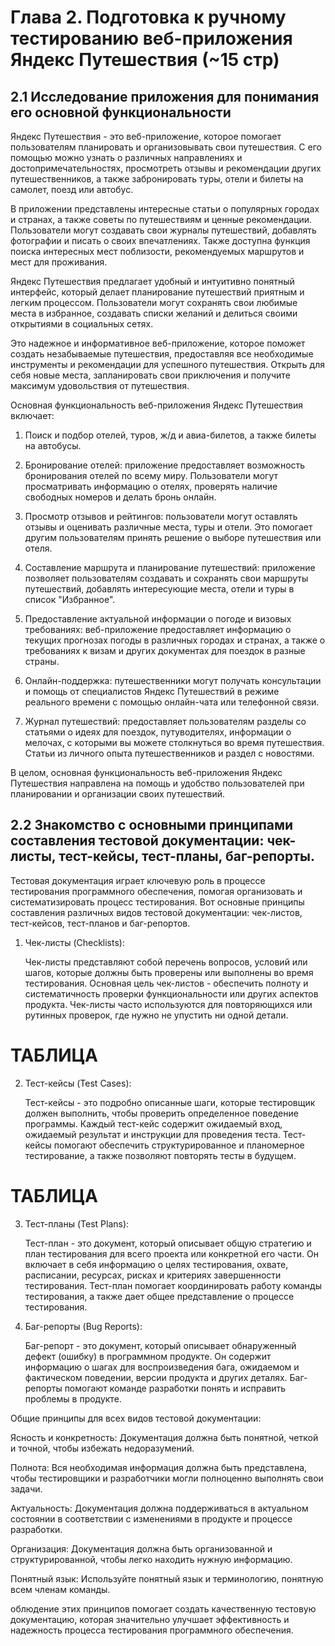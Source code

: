# Глава 2. Подготовка к ручному тестированию веб-приложения Яндекс Путешествия (~15 стр)

## 2.1 Исследование приложения для понимания его основной функциональности

Яндекс Путешествия - это веб-приложение, которое помогает пользователям планировать и организовывать свои путешествия. С его помощью можно узнать о различных направлениях и достопримечательностях, просмотреть отзывы и рекомендации других путешественников, а также забронировать туры, отели и билеты на самолет, поезд или автобус.

В приложении представлены интересные статьи о популярных городах и странах, а также советы по путешествиям и ценные рекомендации. Пользователи могут создавать свои журналы путешествий, добавлять фотографии и писать о своих впечатлениях. Также доступна функция поиска интересных мест поблизости, рекомендуемых маршрутов и мест для проживания.

Яндекс Путешествия предлагает удобный и интуитивно понятный интерфейс, который делает планирование путешествий приятным и легким процессом. Пользователи могут сохранять свои любимые места в избранное, создавать списки желаний и делиться своими открытиями в социальных сетях.

Это надежное и информативное веб-приложение, которое поможет создать незабываемые путешествия, предоставляя все необходимые инструменты и рекомендации для успешного путешествия. Открыть для себя новые места, запланировать свои приключения и получите максимум удовольствия от путешествия.

Основная функциональность веб-приложения Яндекс Путешествия включает:

1. Поиск и подбор отелей, туров, ж/д и авиа-билетов, а также билеты на автобусы.

2. Бронирование отелей: приложение предоставляет возможность бронирования отелей по всему миру. Пользователи могут просматривать информацию о отелях, проверять наличие свободных номеров и делать бронь онлайн.

3. Просмотр отзывов и рейтингов: пользователи могут оставлять отзывы и оценивать различные места, туры и отели. Это помогает другим пользователям принять решение о выборе путешествия или отеля.

4. Составление маршрута и планирование путешествий: приложение позволяет пользователям создавать и сохранять свои маршруты путешествий, добавлять интересующие места, отели и туры в список "Избранное".

5. Предоставление актуальной информации о погоде и визовых требованиях: веб-приложение предоставляет информацию о текущих прогнозах погоды в различных городах и странах, а также о требованиях к визам и других документах для поездок в разные страны.

6. Онлайн-поддержка: путешественники могут получать консультации и помощь от специалистов Яндекс Путешествий в режиме реального времени с помощью онлайн-чата или телефонной связи.

7. Журнал путешествий: предоставляет пользователям разделы со статьями о идеях для поездок, путуводителях, информации о мелочах, с которыми вы можете столкнуться во время путешествия. Статьи из личного опыта путешественников и раздел с новостями.

В целом, основная функциональность веб-приложения Яндекс Путешествия направлена на помощь и удобство пользователей при планировании и организации своих путешествий.

## 2.2 Знакомство с основными принципами составления тестовой документации: чек-листы, тест-кейсы, тест-планы, баг-репорты.

Тестовая документация играет ключевую роль в процессе тестирования программного обеспечения, помогая организовать и систематизировать процесс тестирования. Вот основные принципы составления различных видов тестовой документации: чек-листов, тест-кейсов, тест-планов и баг-репортов.

1. Чек-листы (Checklists):

    Чек-листы представляют собой перечень вопросов, условий или шагов, которые должны быть проверены или выполнены во время тестирования.
    Основная цель чек-листов - обеспечить полноту и систематичность проверки функциональности или других аспектов продукта.
    Чек-листы часто используются для повторяющихся или рутинных проверок, где нужно не упустить ни одной детали.
# ТАБЛИЦА

2. Тест-кейсы (Test Cases):

    Тест-кейсы - это подробно описанные шаги, которые тестировщик должен выполнить, чтобы проверить определенное поведение программы.
    Каждый тест-кейс содержит ожидаемый вход, ожидаемый результат и инструкции для проведения теста.
    Тест-кейсы помогают обеспечить структурированное и планомерное тестирование, а также позволяют повторять тесты в будущем.
# ТАБЛИЦА
3. Тест-планы (Test Plans):

    Тест-план - это документ, который описывает общую стратегию и план тестирования для всего проекта или конкретной его части.
    Он включает в себя информацию о целях тестирования, охвате, расписании, ресурсах, рисках и критериях завершенности тестирования.
    Тест-план помогает координировать работу команды тестирования, а также дает общее представление о процессе тестирования.

4. Баг-репорты (Bug Reports):

    Баг-репорт - это документ, который описывает обнаруженный дефект (ошибку) в программном продукте.
    Он содержит информацию о шагах для воспроизведения бага, ожидаемом и фактическом поведении, версии продукта и других деталях.
    Баг-репорты помогают команде разработки понять и исправить проблемы в продукте.

Общие принципы для всех видов тестовой документации:

Ясность и конкретность: Документация должна быть понятной, четкой и точной, чтобы избежать недоразумений.

Полнота: Вся необходимая информация должна быть представлена, чтобы тестировщики и разработчики могли полноценно выполнять свои задачи.

Актуальность: Документация должна поддерживаться в актуальном состоянии в соответствии с изменениями в продукте и процессе разработки.

Организация: Документация должна быть организованной и структурированной, чтобы легко находить нужную информацию.

Понятный язык: Используйте понятный язык и терминологию, понятную всем членам команды.

облюдение этих принципов помогает создать качественную тестовую документацию, которая значительно улучшает эффективность и надежность процесса тестирования программного обеспечения.